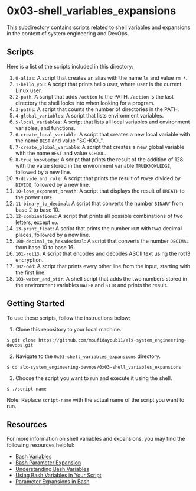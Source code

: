 # 0x03-shell_variables_expansions

This subdirectory contains scripts related to shell variables and expansions in the context of system engineering and DevOps.

## Scripts

Here is a list of the scripts included in this directory:

1. `0-alias`: A script that creates an alias with the name `ls` and value `rm *`.
2. `1-hello_you`: A script that prints hello user, where user is the current Linux user.
3. `2-path`: A script that adds `/action` to the PATH. `/action` is the last directory the shell looks into when looking for a program.
4. `3-paths`: A script that counts the number of directories in the PATH.
5. `4-global_variables`: A script that lists environment variables.
6. `5-local_variables`: A script that lists all local variables and environment variables, and functions.
7. `6-create_local_variable`: A script that creates a new local variable with the name `BEST` and value "SCHOOL".
8. `7-create_global_variable`: A script that creates a new global variable with the name `BEST` and value `SCHOOL`.
9. `8-true_knowledge`: A script that prints the result of the addition of 128 with the value stored in the environment variable `TRUEKNOWLEDGE`, followed by a new line.
10. `9-divide_and_rule`: A script that prints the result of `POWER` divided by `DIVIDE`, followed by a new line.
11. `10-love_exponent_breath`: A script that displays the result of `BREATH` to the power `LOVE`.
12. `11-binary_to_decimal`: A script that converts the number `BINARY` from base 2 to base 10.
13. `12-combinations`: A script that prints all possible combinations of two letters, except `oo`.
14. `13-print_float`: A script that prints the number `NUM` with two decimal places, followed by a new line.
15. `100-decimal_to_hexadecimal`: A script that converts the number `DECIMAL` from base 10 to base 16.
16. `101-rot13`: A script that encodes and decodes ASCII text using the rot13 encryption.
17. `102-odd`: A script that prints every other line from the input, starting with the first line.
18. `103-water_and_stir`: A shell script that adds the two numbers stored in the environment variables `WATER` and `STIR` and prints the result.

## Getting Started

To use these scripts, follow the instructions below:

1. Clone this repository to your local machine.
```
$ git clone https://github.com/moufidayoub11/alx-system_engineering-devops.git
```

2. Navigate to the `0x03-shell_variables_expansions` directory.
```
$ cd alx-system_engineering-devops/0x03-shell_variables_expansions
```

3. Choose the script you want to run and execute it using the shell.
```
$ ./script-name
```
Note: Replace `script-name` with the actual name of the script you want to run.

## Resources

For more information on shell variables and expansions, you may find the following resources helpful:

- [Bash Variables](https://tldp.org/LDP/abs/html/variables.html)
- [Bash Parameter Expansion](https://www.gnu.org/software/bash/manual/bash.html#Shell-Parameter-Expansion)
- [Understanding Bash Variables](https://www.linuxjournal.com/content/understanding-bash-variables)
- [Using Bash Variables in Your Script](https://www.hostinger.com/tutorials/bash-scripting#3-Using-Variables)
- [Parameter Expansions in Bash](https://www.baeldung.com/linux/parameter-expansions-in-bash)

